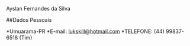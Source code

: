 Ayslan Fernandes da Silva

##Dados Pessoais

*Umuarama-PR
*E-mail: lukskill@hotmail.com
*TELEFONE: (44) 99837-6518 (Tim)
